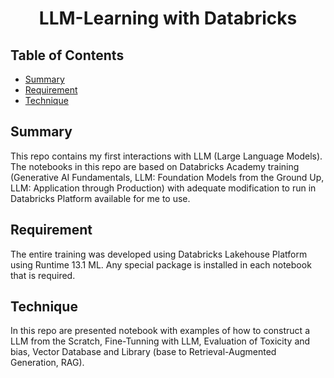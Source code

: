 <div align="center">
  <h1>LLM-Learning with Databricks</h1>
</div>

## Table of Contents

- [Summary](#summary)
- [Requirement](#requirement)
- [Technique](#technique)

## Summary

This repo contains my first interactions with LLM (Large Language Models). The notebooks in this repo are based on Databricks Academy training (Generative AI Fundamentals, LLM: Foundation Models from the Ground Up, LLM: Application through Production) with adequate modification to run in Databricks Platform available for me to use.

## Requirement

The entire training was developed using Databricks Lakehouse Platform using Runtime 13.1 ML. Any special package is installed in each notebook that is required.

## Technique

In this repo are presented notebook with examples of how to construct a LLM from the Scratch, Fine-Tunning with LLM, Evaluation of Toxicity and bias, Vector Database and Library (base to Retrieval-Augmented Generation, RAG).
